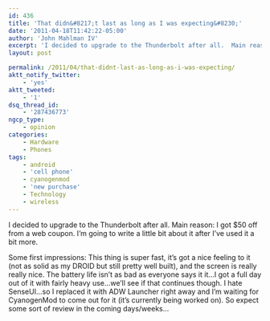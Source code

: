 ```yaml
---
id: 436
title: 'That didn&#8217;t last as long as I was expecting&#8230;'
date: '2011-04-18T11:42:22-05:00'
author: 'John Mahlman IV'
excerpt: 'I decided to upgrade to the Thunderbolt after all.  Main reason: I got $50 off from a web coupon.  I''m going to write a little bit about it after I''ve used it a bit more.'
layout: post

permalink: /2011/04/that-didnt-last-as-long-as-i-was-expecting/
aktt_notify_twitter:
    - 'yes'
aktt_tweeted:
    - '1'
dsq_thread_id:
    - '287436773'
ngcp_type:
    - opinion
categories:
    - Hardware
    - Phones
tags:
    - android
    - 'cell phone'
    - cyanogenmod
    - 'new purchase'
    - Technology
    - wireless
---
```


I decided to upgrade to the Thunderbolt after all. Main reason: I got $50 off from a web coupon. I’m going to write a little bit about it after I’ve used it a bit more.

Some first impressions: This thing is super fast, it’s got a nice feeling to it (not as solid as my DROID but still pretty well built), and the screen is really really nice. The battery life isn’t as bad as everyone says it it…I got a full day out of it with fairly heavy use…we’ll see if that continues though. I hate SenseUI…so I replaced it with ADW Launcher right away and I’m waiting for CyanogenMod to come out for it (it’s currently being worked on). So expect some sort of review in the coming days/weeks…